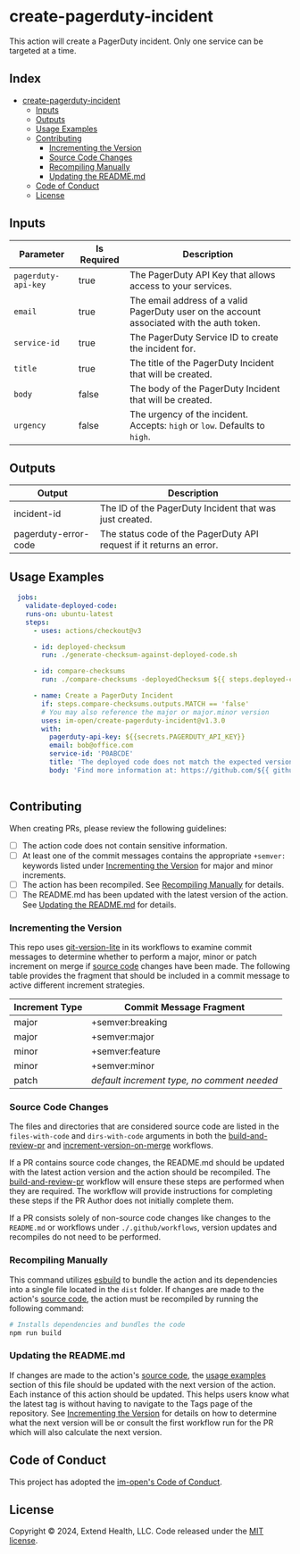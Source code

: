 # create-pagerduty-incident

This action will create a PagerDuty incident.  Only one service can be targeted at a time.

## Index <!-- omit in toc -->

- [create-pagerduty-incident](#create-pagerduty-incident)
  - [Inputs](#inputs)
  - [Outputs](#outputs)
  - [Usage Examples](#usage-examples)
  - [Contributing](#contributing)
    - [Incrementing the Version](#incrementing-the-version)
    - [Source Code Changes](#source-code-changes)
    - [Recompiling Manually](#recompiling-manually)
    - [Updating the README.md](#updating-the-readmemd)
  - [Code of Conduct](#code-of-conduct)
  - [License](#license)
  
## Inputs

| Parameter           | Is Required | Description                                                                                |
|---------------------|-------------|--------------------------------------------------------------------------------------------|
| `pagerduty-api-key` | true        | The PagerDuty API Key that allows access to your services.                                 |
| `email`             | true        | The email address of a valid PagerDuty user on the account associated with the auth token. |
| `service-id`        | true        | The PagerDuty Service ID to create the incident for.                                       |
| `title`             | true        | The title of the PagerDuty Incident that will be created.                                  |
| `body`              | false       | The body of the PagerDuty Incident that will be created.                                   |
| `urgency`           | false       | The urgency of the incident.  Accepts: `high` or `low`.  Defaults to `high`.               |

## Outputs

| Output               | Description                                                          |
|----------------------|----------------------------------------------------------------------|
| incident-id          | The ID of the PagerDuty Incident that was just created.              |
| pagerduty-error-code | The status code of the PagerDuty API request if it returns an error. |

## Usage Examples

```yml
  jobs:
    validate-deployed-code:
    runs-on: ubuntu-latest
    steps:
      - uses: actions/checkout@v3

      - id: deployed-checksum
        run: ./generate-checksum-against-deployed-code.sh

      - id: compare-checksums
        run: ./compare-checksums -deployedChecksum ${{ steps.deployed-checksum.outputs.CHECKSUM }}

      - name: Create a PagerDuty Incident
        if: steps.compare-checksums.outputs.MATCH == 'false'
        # You may also reference the major or major.minor version
        uses: im-open/create-pagerduty-incident@v1.3.0
        with:
          pagerduty-api-key: ${{secrets.PAGERDUTY_API_KEY}}
          email: bob@office.com
          service-id: 'P0ABCDE'
          title: 'The deployed code does not match the expected version'
          body: 'Find more information at: https://github.com/${{ github.repository }}/actions/runs/${{ github.run_id }}'
      
```

## Contributing

When creating PRs, please review the following guidelines:

- [ ] The action code does not contain sensitive information.
- [ ] At least one of the commit messages contains the appropriate `+semver:` keywords listed under [Incrementing the Version] for major and minor increments.
- [ ] The action has been recompiled.  See [Recompiling Manually] for details.
- [ ] The README.md has been updated with the latest version of the action.  See [Updating the README.md] for details.

### Incrementing the Version

This repo uses [git-version-lite] in its workflows to examine commit messages to determine whether to perform a major, minor or patch increment on merge if [source code] changes have been made.  The following table provides the fragment that should be included in a commit message to active different increment strategies.

| Increment Type | Commit Message Fragment                     |
|----------------|---------------------------------------------|
| major          | +semver:breaking                            |
| major          | +semver:major                               |
| minor          | +semver:feature                             |
| minor          | +semver:minor                               |
| patch          | *default increment type, no comment needed* |

### Source Code Changes

The files and directories that are considered source code are listed in the `files-with-code` and `dirs-with-code` arguments in both the [build-and-review-pr] and [increment-version-on-merge] workflows.  

If a PR contains source code changes, the README.md should be updated with the latest action version and the action should be recompiled.  The [build-and-review-pr] workflow will ensure these steps are performed when they are required.  The workflow will provide instructions for completing these steps if the PR Author does not initially complete them.

If a PR consists solely of non-source code changes like changes to the `README.md` or workflows under `./.github/workflows`, version updates and recompiles do not need to be performed.

### Recompiling Manually

This command utilizes [esbuild] to bundle the action and its dependencies into a single file located in the `dist` folder.  If changes are made to the action's [source code], the action must be recompiled by running the following command:

```sh
# Installs dependencies and bundles the code
npm run build
```

### Updating the README.md

If changes are made to the action's [source code], the [usage examples] section of this file should be updated with the next version of the action.  Each instance of this action should be updated.  This helps users know what the latest tag is without having to navigate to the Tags page of the repository.  See [Incrementing the Version] for details on how to determine what the next version will be or consult the first workflow run for the PR which will also calculate the next version.

## Code of Conduct

This project has adopted the [im-open's Code of Conduct](https://github.com/im-open/.github/blob/main/CODE_OF_CONDUCT.md).

## License

Copyright &copy; 2024, Extend Health, LLC. Code released under the [MIT license](LICENSE).

<!-- Links -->
[Incrementing the Version]: #incrementing-the-version
[Recompiling Manually]: #recompiling-manually
[Updating the README.md]: #updating-the-readmemd
[source code]: #source-code-changes
[usage examples]: #usage-examples
[build-and-review-pr]: ./.github/workflows/build-and-review-pr.yml
[increment-version-on-merge]: ./.github/workflows/increment-version-on-merge.yml
[esbuild]: https://esbuild.github.io/getting-started/#bundling-for-node
[git-version-lite]: https://github.com/im-open/git-version-lite
